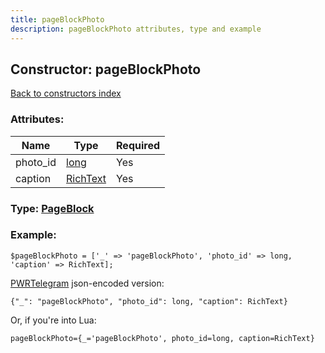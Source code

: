```yaml
---
title: pageBlockPhoto
description: pageBlockPhoto attributes, type and example
---
```

## Constructor: pageBlockPhoto  
[Back to constructors index](index.md)



### Attributes:

| Name     |    Type       | Required |
|----------|---------------|----------|
|photo\_id|[long](../types/long.md) | Yes|
|caption|[RichText](../types/RichText.md) | Yes|



### Type: [PageBlock](../types/PageBlock.md)


### Example:

```
$pageBlockPhoto = ['_' => 'pageBlockPhoto', 'photo_id' => long, 'caption' => RichText];
```  

[PWRTelegram](https://pwrtelegram.xyz) json-encoded version:

```
{"_": "pageBlockPhoto", "photo_id": long, "caption": RichText}
```


Or, if you're into Lua:  


```
pageBlockPhoto={_='pageBlockPhoto', photo_id=long, caption=RichText}

```


